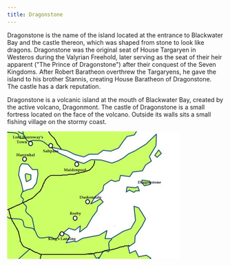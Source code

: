 ```yaml
---
title: Dragonstone
---
```


Dragonstone is the name of the island located at the entrance to Blackwater Bay and the castle thereon, which was shaped from stone to look like dragons. Dragonstone was the original seat of House Targaryen in Westeros during the Valyrian Freehold, later serving as the seat of their heir apparent ("The Prince of Dragonstone") after their conquest of the Seven Kingdoms. After Robert Baratheon overthrew the Targaryens, he gave the island to his brother Stannis, creating House Baratheon of Dragonstone. The castle has a dark reputation.

Dragonstone is a volcanic island at the mouth of Blackwater Bay, created by the active volcano, Dragonmont. The castle of Dragonstone is a small fortress located on the face of the volcano. Outside its walls sits a small fishing village on the stormy coast.

![Image](images/000025.jpg)



